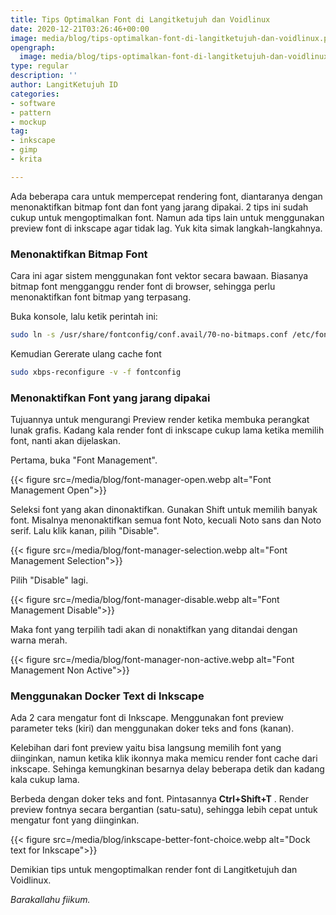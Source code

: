 ```yaml
---
title: Tips Optimalkan Font di Langitketujuh dan Voidlinux
date: 2020-12-21T03:26:46+00:00
image: media/blog/tips-optimalkan-font-di-langitketujuh-dan-voidlinux.png
opengraph:
  image: media/blog/tips-optimalkan-font-di-langitketujuh-dan-voidlinux.png
type: regular
description: ''
author: LangitKetujuh ID
categories:
- software
- pattern
- mockup
tag:
- inkscape
- gimp
- krita

---
```

Ada beberapa cara untuk mempercepat rendering font, diantaranya dengan menonaktifkan bitmap font dan font yang jarang dipakai. 2 tips ini sudah cukup untuk mengoptimalkan font. Namun ada tips lain untuk menggunakan preview font di inkscape agar tidak lag. Yuk kita simak langkah-langkahnya.

### Menonaktifkan Bitmap Font

Cara ini agar sistem menggunakan font vektor secara bawaan. Biasanya bitmap font mengganggu render font di browser, sehingga perlu menonaktifkan font bitmap yang terpasang.

Buka konsole, lalu ketik perintah ini:

```sh
sudo ln -s /usr/share/fontconfig/conf.avail/70-no-bitmaps.conf /etc/fonts/conf.d/
```

Kemudian Gererate ulang cache font

```sh
sudo xbps-reconfigure -v -f fontconfig
```

### Menonaktifkan Font yang jarang dipakai

Tujuannya untuk mengurangi Preview render ketika membuka perangkat lunak grafis. Kadang kala render font di inkscape cukup lama ketika memilih font, nanti akan dijelaskan.

Pertama, buka "Font Management".

{{< figure src=/media/blog/font-manager-open.webp alt="Font Management Open">}}

Seleksi font yang akan dinonaktifkan. Gunakan Shift untuk memilih banyak font. Misalnya menonaktifkan semua font Noto, kecuali Noto sans dan Noto serif. Lalu klik kanan, pilih "Disable".

{{< figure src=/media/blog/font-manager-selection.webp alt="Font Management Selection">}}

Pilih "Disable" lagi.

{{< figure src=/media/blog/font-manager-disable.webp alt="Font Management Disable">}}

Maka font yang terpilih tadi akan di nonaktifkan yang ditandai dengan warna merah.

{{< figure src=/media/blog/font-manager-non-active.webp alt="Font Management Non Active">}}

### Menggunakan Docker Text di Inkscape

Ada 2 cara mengatur font di Inkscape. Menggunakan font preview parameter teks (kiri) dan menggunakan doker teks and fons (kanan).

Kelebihan dari font preview yaitu bisa langsung memilih font yang diinginkan, namun ketika klik ikonnya maka memicu render font cache dari inkscape. Sehinga kemungkinan besarnya delay beberapa detik dan kadang kala cukup lama.

Berbeda dengan doker teks and font. Pintasannya **Ctrl+Shift+T** . Render preview fontnya secara bergantian (satu-satu), sehingga lebih cepat untuk mengatur font yang diinginkan.

{{< figure src=/media/blog/inkscape-better-font-choice.webp alt="Dock text for Inkscape">}}

Demikian tips untuk mengoptimalkan render font di Langitketujuh dan Voidlinux.

_Barakallahu fiikum._
